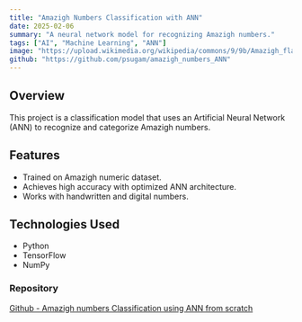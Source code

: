 ```yaml
---
title: "Amazigh Numbers Classification with ANN"
date: 2025-02-06
summary: "A neural network model for recognizing Amazigh numbers."
tags: ["AI", "Machine Learning", "ANN"]
image: "https://upload.wikimedia.org/wikipedia/commons/9/9b/Amazigh_flag.svg"
github: "https://github.com/psugam/amazigh_numbers_ANN"
---
```


## Overview
This project is a classification model that uses an Artificial Neural Network (ANN) to recognize and categorize Amazigh numbers.

## Features
- Trained on Amazigh numeric dataset.
- Achieves high accuracy with optimized ANN architecture.
- Works with handwritten and digital numbers.

## Technologies Used
- Python
- TensorFlow
- NumPy

### Repository
[Github - Amazigh numbers Classification using ANN from scratch](https://github.com/psugam/amazigh_numbers_ANN)